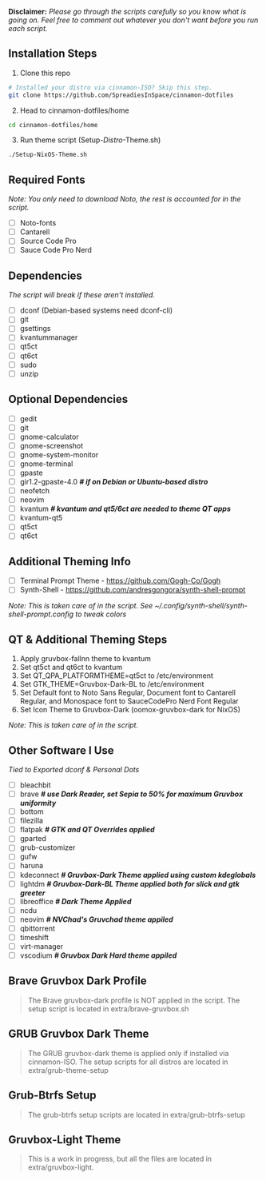 **Disclaimer:** *Please go through the scripts carefully so you know what is going on. Feel free to comment out whatever you don't want before you run each script.*

## Installation Steps

1. Clone this repo
```bash
# Installed your distro via cinnamon-ISO? Skip this step.
git clone https://github.com/SpreadiesInSpace/cinnamon-dotfiles
```
2. Head to cinnamon-dotfiles/home
```bash
cd cinnamon-dotfiles/home
```
3. Run theme script (Setup-*Distro*-Theme.sh)
```bash
./Setup-NixOS-Theme.sh
```

## Required Fonts

*Note: You only need to download Noto, the rest is accounted for in the script.*

 - [ ] Noto-fonts
 - [ ] Cantarell
 - [ ] Source Code Pro
 - [ ] Sauce Code Pro Nerd

## Dependencies 

*The script will break if these aren't installed.*

 - [ ] dconf (Debian-based systems need dconf-cli)
 - [ ] git
 - [ ] gsettings
 - [ ] kvantummanager
 - [ ] qt5ct
 - [ ] qt6ct
 - [ ] sudo
 - [ ] unzip
 
## Optional Dependencies
 
 - [ ] gedit
 - [ ] git
 - [ ] gnome-calculator
 - [ ] gnome-screenshot
 - [ ] gnome-system-monitor
 - [ ] gnome-terminal
 - [ ] gpaste
 - [ ] gir1.2-gpaste-4.0 ***# if on Debian or Ubuntu-based distro***
 - [ ] neofetch
 - [ ] neovim
 - [ ] kvantum ***# kvantum and qt5/6ct are needed to theme QT apps***
 - [ ] kvantum-qt5
 - [ ] qt5ct
 - [ ] qt6ct

## Additional Theming Info 

 - [ ] Terminal Prompt Theme - https://github.com/Gogh-Co/Gogh
 - [ ] Synth-Shell - https://github.com/andresgongora/synth-shell-prompt

*Note: This is taken care of in the script. See ~/.config/synth-shell/synth-shell-prompt.config to tweak colors*

## QT & Additional Theming Steps

1. Apply gruvbox-fallnn theme to kvantum
2. Set qt5ct and qt6ct to kvantum
3. Set QT_QPA_PLATFORMTHEME=qt5ct to /etc/environment
4. Set GTK_THEME=Gruvbox-Dark-BL to /etc/environment
5. Set Default font to Noto Sans Regular,  Document font to Cantarell Regular, and Monospace font to SauceCodePro Nerd Font Regular
6. Set Icon Theme to Gruvbox-Dark (oomox-gruvbox-dark for NixOS)

*Note: This is taken care of in the script.*

## Other Software I Use 

*Tied to Exported dconf & Personal Dots*

 - [ ] bleachbit
 - [ ] brave ***# use Dark Reader, set Sepia to 50% for maximum Gruvbox uniformity***
 - [ ] bottom
 - [ ] filezilla
 - [ ] flatpak ***# GTK and QT Overrides applied***
 - [ ] gparted
 - [ ] grub-customizer
 - [ ] gufw
 - [ ] haruna
 - [ ] kdeconnect ***# Gruvbox-Dark Theme applied using custom kdeglobals***
 - [ ] lightdm ***# Gruvbox-Dark-BL Theme applied both for slick and gtk greeter***
 - [ ] libreoffice ***# Dark Theme Applied***
 - [ ] ncdu
 - [ ] neovim ***# NVChad's Gruvchad theme appiled***
 - [ ] qbittorrent
 - [ ] timeshift
 - [ ] virt-manager
 - [ ] vscodium ***# Gruvbox Dark Hard theme appiled***
 
## Brave Gruvbox Dark Profile

> The Brave gruvbox-dark profile is NOT applied in the script. The setup
> script is located in extra/brave-gruvbox.sh

## GRUB Gruvbox Dark Theme

> The GRUB gruvbox-dark theme is applied only if installed via cinnamon-ISO.
> The setup scripts for all distros are located in extra/grub-theme-setup

## Grub-Btrfs Setup

> The grub-btrfs setup scripts are located in extra/grub-btrfs-setup

## Gruvbox-Light Theme

> This is a work in progress, but all the files are located in
> extra/gruvbox-light.
